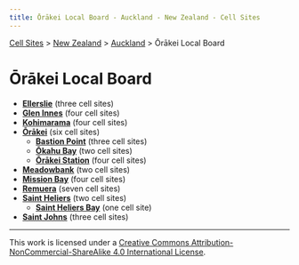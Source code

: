 ```yaml
---
title: Ōrākei Local Board - Auckland - New Zealand - Cell Sites
---
```


[Cell Sites](../../../) > [New Zealand](../../) > [Auckland](../) > Ōrākei Local Board

# Ōrākei Local Board

* **[Ellerslie](ellerslie)** (three cell sites)
* **[Glen Innes](glen-innes)** (four cell sites)
* **[Kohimarama](kohimarama)** (four cell sites)
* **[Ōrākei](ōrākei)** (six cell sites)
    * **[Bastion Point](bastion-point)** (three cell sites)
    * **[Ōkahu Bay](ōkahu-bay)** (two cell sites)
    * **[Ōrākei Station](ōrākei-station)** (four cell sites)
* **[Meadowbank](meadowbank)** (two cell sites)
* **[Mission Bay](mission-bay)** (four cell sites)
* **[Remuera](remuera)** (seven cell sites)
* **[Saint Heliers](saint-heliers)** (two cell sites)
    * **[Saint Heliers Bay](saint-heliers-bay)** (one cell site)
* **[Saint Johns](saint-johns)** (three cell sites)

---

This work is licensed under a [Creative Commons Attribution-NonCommercial-ShareAlike 4.0 International License](http://creativecommons.org/licenses/by-nc-sa/4.0/).
